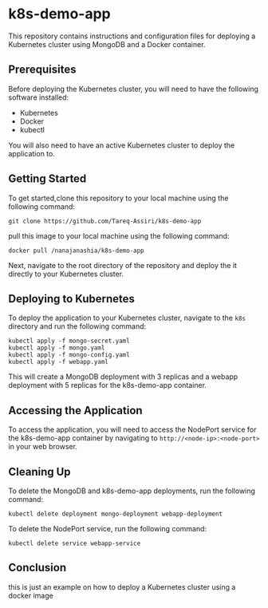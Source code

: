 k8s-demo-app
============

This repository contains instructions and configuration files for deploying a Kubernetes cluster using MongoDB and a Docker container.

Prerequisites
-------------

Before deploying the Kubernetes cluster, you will need to have the following software installed:

- Kubernetes
- Docker
- kubectl

You will also need to have an active Kubernetes cluster to deploy the application to.

Getting Started
---------------

To get started,clone this repository to your local machine using the following command:

```
git clone https://github.com/Tareq-Assiri/k8s-demo-app

```
pull this image to your local machine using the following command:

```
docker pull /nanajanashia/k8s-demo-app

```

Next, navigate to the root directory of the repository and deploy the it directly to your Kubernetes cluster.

Deploying to Kubernetes
-----------------------

To deploy the application to your Kubernetes cluster, navigate to the `k8s` directory and run the following command:

```
kubectl apply -f mongo-secret.yaml
kubectl apply -f mongo.yaml
kubectl apply -f mongo-config.yaml
kubectl apply -f webapp.yaml

```

This will create a MongoDB deployment with 3 replicas and a webapp deployment with 5 replicas for the k8s-demo-app container.

Accessing the Application
-------------------------

To access the application, you will need to access the NodePort service for the k8s-demo-app container by navigating to `http://<node-ip>:<node-port>` in your web browser.

Cleaning Up
-----------

To delete the MongoDB and k8s-demo-app deployments, run the following command:

```
kubectl delete deployment mongo-deployment webapp-deployment

```

To delete the NodePort service, run the following command:

```
kubectl delete service webapp-service

```

Conclusion
----------
this is just an example on how to deploy a Kubernetes cluster using a docker image

